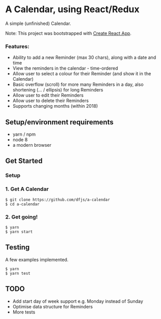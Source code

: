 # A Calendar, using React/Redux

A simple (unfinished) Calendar.

Note: This project was bootstrapped with [Create React App](https://github.com/facebookincubator/create-react-app).

### Features:

- Ability to add a new Reminder (max 30 chars), along with a date and time
- View the reminders in the calendar - time-ordered
- Allow user to select a colour for their Reminder (and show it in the Calendar)
- Basic overflow (scroll) for more many Reminders in a day, also shortening (... / ellipsis) for long Reminders
- Allow user to edit their Reminders
- Allow user to delete their Reminders
- Supports changing months (within 2018)

## Setup/environment requirements

- yarn / npm
- node 8
- a modern browser


## Get Started

### Setup

### 1. Get A Calendar

```
$ git clone https://github.com/dfjs/a-calendar
$ cd a-calendar
```

### 2. Get going!

```
$ yarn
$ yarn start
```

## Testing

A few examples implemented.

```
$ yarn
$ yarn test
```


## TODO

- Add start day of week support e.g. Monday instead of Sunday
- Optimise data structure for Reminders
- More tests
